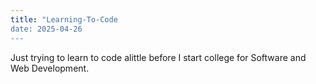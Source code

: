 ```yaml
---
title: "Learning-To-Code
date: 2025-04-26
---
```

Just trying to learn to code alittle before I start college for Software and Web Development.
